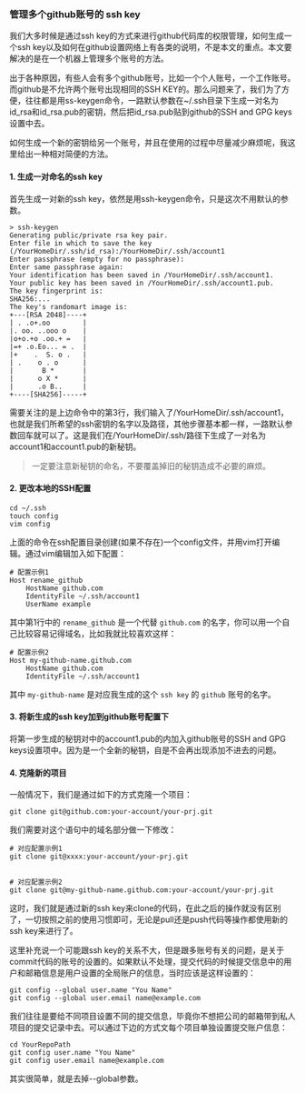 ### 管理多个github账号的 ssh key

我们大多时候是通过ssh key的方式来进行github代码库的权限管理，如何生成一个ssh key以及如何在github设置网络上有各类的说明，不是本文的重点。本文要解决的是在一个机器上管理多个账号的方法。

出于各种原因，有些人会有多个github账号，比如一个个人账号，一个工作账号。而github是不允许两个账号出现相同的SSH KEY的。那么问题来了，我们为了方便，往往都是用ss-keygen命令，一路默认参数在~/.ssh目录下生成一对名为id_rsa和id_rsa.pub的密钥，然后把id_rsa.pub贴到github的SSH and GPG keys设置中去。

如何生成一个新的密钥给另一个账号，并且在使用的过程中尽量减少麻烦呢，我这里给出一种相对简便的方法。

#### 1. 生成一对命名的ssh key
首先生成一对新的ssh key，依然是用ssh-keygen命令，只是这次不用默认的参数。

```
> ssh-keygen
Generating public/private rsa key pair.
Enter file in which to save the key (/YourHomeDir/.ssh/id_rsa):/YourHomeDir/.ssh/account1
Enter passphrase (empty for no passphrase):
Enter same passphrase again:
Your identification has been saved in /YourHomeDir/.ssh/account1.
Your public key has been saved in /YourHomeDir/.ssh/account1.pub.
The key fingerprint is:
SHA256:...
The key's randomart image is:
+---[RSA 2048]----+
| . .o+.oo        |
|. oo. ..ooo o    |
|o+o.+o .oo.+ =   |
|=+ .o.Eo... = .  |
|+    .  S. o .   |
| .    o . o      |
|       B *       |
|      o X *      |
|      .o B..     |
+----[SHA256]-----+
```

需要关注的是上边命令中的第3行，我们输入了/YourHomeDir/.ssh/account1，也就是我们所希望的ssh密钥的名字以及路径，其他步骤基本都一样，一路默认参数回车就可以了。这是我们在/YourHomeDir/.ssh/路径下生成了一对名为account1和account1.pub的新秘钥。

> 一定要注意新秘钥的命名，不要覆盖掉旧的秘钥造成不必要的麻烦。

#### 2. 更改本地的SSH配置

```
cd ~/.ssh
touch config
vim config
```

上面的命令在ssh配置目录创建(如果不存在)一个config文件，并用vim打开编辑。通过vim编辑加入如下配置：


```
# 配置示例1
Host rename_github
    HostName github.com
    IdentityFile ~/.ssh/account1
    UserName example
```

其中第1行中的 `rename_github` 是一个代替 `github.com` 的名字，你可以用一个自己比较容易记得域名，比如我就比较喜欢这样：

```
# 配置示例2
Host my-github-name.github.com
    HostName github.com
    IdentityFile ~/.ssh/account1
```

其中 `my-github-name` 是对应我生成的这个 `ssh key` 的 `github` 账号的名字。

#### 3. 将新生成的ssh key加到github账号配置下
将第一步生成的秘钥对中的account1.pub的内加入github账号的SSH and GPG keys设置项中。因为是一个全新的秘钥，自是不会再出现添加不进去的问题。

#### 4. 克隆新的项目
一般情况下，我们是通过如下的方式克隆一个项目：

```ssh
git clone git@github.com:your-account/your-prj.git
```

我们需要对这个语句中的域名部分做一下修改：

```ssh
# 对应配置示例1
git clone git@xxxx:your-account/your-prj.git


# 对应配置示例2
git clone git@my-github-name.github.com:your-account/your-prj.git
```

这时，我们就是通过新的ssh key来clone的代码，在此之后的操作就没有区别了，一切按照之前的使用习惯即可，无论是pull还是push代码等操作都使用新的ssh key来进行了。

这里补充说一个可能跟ssh key的关系不大，但是跟多账号有关的问题，是关于commit代码的账号的设置的。如果默认不处理，提交代码的时候提交信息中的用户和邮箱信息是用户设置的全局账户的信息，当时应该是这样设置的：

```ssh
git config --global user.name "You Name"
git config --global user.email name@example.com
```


我们往往是要给不同项目设置不同的提交信息，毕竟你不想把公司的邮箱带到私人项目的提交记录中去。可以通过下边的方式文每个项目单独设置提交账户信息：

```
cd YourRepoPath
git config user.name "You Name"
git config user.email name@example.com
```

其实很简单，就是去掉--global参数。